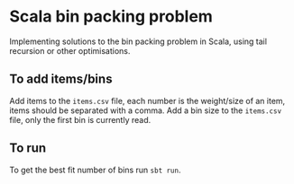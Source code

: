 # Scala bin packing problem
Implementing solutions to the bin packing problem in Scala, using tail recursion or other optimisations.

## To add items/bins
Add items to the `items.csv` file, each number is the weight/size of an item, items should be separated with a comma.
Add a bin size to the `items.csv` file, only the first bin is currently read.

## To run
To get the best fit number of bins run `sbt run`.
